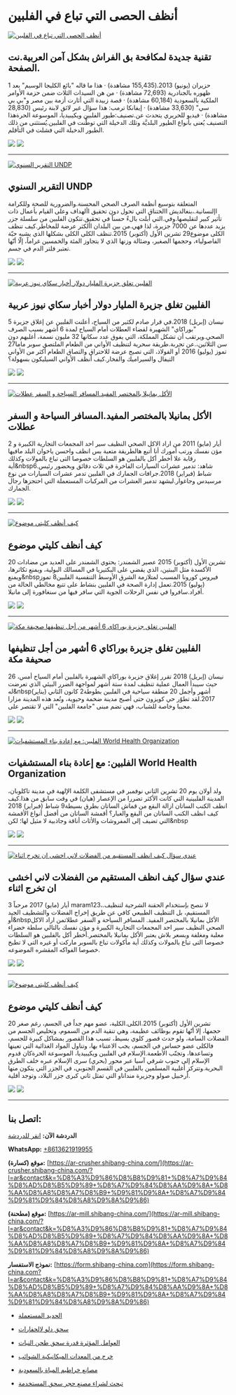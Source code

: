 # أنظف الحصى التي تباع في الفلبين

<a href="https://swt.shibang-china.com/?l=ar&img&k=%D8%A3%D9%86%D8%B8%D9%81+%D8%A7%D9%84%D8%AD%D8%B5%D9%89+%D8%A7%D9%84%D8%AA%D9%8A+%D8%AA%D8%A8%D8%A7%D8%B9+%D9%81%D9%8A+%D8%A7%D9%84%D9%81%D9%84%D8%A8%D9%8A%D9%86" target="_blank">![أنظف الحصى التي تباع في الفلبين](http://static.shibang-china.com/all-800x300/315.jpg)</a>

## تقنية جديدة لمكافحة بق الفراش بشكل آمن العربية.نت الصفحة.
1 حزيران (يونيو) 2013.(155,435 مشاهدة) &middot; هذا ما قاله &quot;بائع الكليجا الوسيم&quot; بعد ظهوره بالجنادرية (72,693 مشاهدة) &middot; من هن السيدات الثلاث ضمن حزمة الأوامر الملكية بالسعودية (60,184 مشاهدة) &middot; قصة زبيدة التي أثارت أزمة بين مصر و&quot;بي بي سي&quot; (33,630 مشاهدة) &middot; إيفانكا ترمب: هذا سؤال غير لائق لابنة رئيس (28,830 مشاهدة) &middot; فيديو للحريري يتحدث عن.تصنيف:طيور الفلبين ويكيبيديا، الموسوعة الحرةهذا التصنيف يُعنى بأنواع الطيور البلديَّة وتلك الدخيلة التي توطَّنت في الفلبين.يُستثنى من ذلك الطيور الدخيلة التي فشلت في التأقلم.


<a href="https://whatsapp.shibangsoft.com/WhatsApp.php" target="_blank" title="WhatsApp">![](http://static.shibang-china.com/icon/whatsapp.png)</a> <a href="https://swt.shibang-china.com/?l=ar&icon&k=%D8%A3%D9%86%D8%B8%D9%81+%D8%A7%D9%84%D8%AD%D8%B5%D9%89+%D8%A7%D9%84%D8%AA%D9%8A+%D8%AA%D8%A8%D8%A7%D8%B9+%D9%81%D9%8A+%D8%A7%D9%84%D9%81%D9%84%D8%A8%D9%8A%D9%86" target="_blank">![](http://static.shibang-china.com/icon/chat-ar.png)</a>

---

<a href="https://swt.shibang-china.com/?l=ar&img&k=%D8%A3%D9%86%D8%B8%D9%81+%D8%A7%D9%84%D8%AD%D8%B5%D9%89+%D8%A7%D9%84%D8%AA%D9%8A+%D8%AA%D8%A8%D8%A7%D8%B9+%D9%81%D9%8A+%D8%A7%D9%84%D9%81%D9%84%D8%A8%D9%8A%D9%86" target="_blank">![التقرير السنوي UNDP](http://static.shibang-china.com/all-800x300/300.jpg)</a>

## التقرير السنوي UNDP
المتعلقة بتوسيع أنظمة الصرف الصحي المحسنة.والضرورية للصحة وللكرامة اإلنسانية.،بنغالديش االختناق التي تحول دون تحقيق األهداف وعلى القيام بأعمال ذات تأثير كبير لتقليصها.وفي.التي أبلت بالءً حسناً في تحقيق.تتكون الفلبين من سلسلة جزر يزيد عددها عن 7000 جزيرة، لذا فهي.من بين البلدان األكثر عرضة للمخاطر.كيف تنظف الكلى موضوع29 تشرين الأول (أكتوبر) 2015.تنظف الكلى الكلى بشكلها الذي يشبه حبّة الفاصولياء، وحجمها الصغير، وضئالة وزنها الذي لا يتجاوز المئة والخمسين غراماً، إلّا أنّها تعتبر فلتر الدم في جسم.


<a href="https://whatsapp.shibangsoft.com/WhatsApp.php" target="_blank" title="WhatsApp">![](http://static.shibang-china.com/icon/whatsapp.png)</a> <a href="https://swt.shibang-china.com/?l=ar&icon&k=%D8%A3%D9%86%D8%B8%D9%81+%D8%A7%D9%84%D8%AD%D8%B5%D9%89+%D8%A7%D9%84%D8%AA%D9%8A+%D8%AA%D8%A8%D8%A7%D8%B9+%D9%81%D9%8A+%D8%A7%D9%84%D9%81%D9%84%D8%A8%D9%8A%D9%86" target="_blank">![](http://static.shibang-china.com/icon/chat-ar.png)</a>

---

<a href="https://swt.shibang-china.com/?l=ar&img&k=%D8%A3%D9%86%D8%B8%D9%81+%D8%A7%D9%84%D8%AD%D8%B5%D9%89+%D8%A7%D9%84%D8%AA%D9%8A+%D8%AA%D8%A8%D8%A7%D8%B9+%D9%81%D9%8A+%D8%A7%D9%84%D9%81%D9%84%D8%A8%D9%8A%D9%86" target="_blank">![الفلبين تغلق جزيرة المليار دولار أخبار سكاي نيوز عربية](http://static.shibang-china.com/all-800x300/1135.jpg)</a>

## الفلبين تغلق جزيرة المليار دولار أخبار سكاي نيوز عربية
5 نيسان (إبريل) 2018.في قرار صادم لكثير من السياح، أعلنت الفلبين عن إغلاق جزيرة &quot;بوراكاي&quot; الشهيرة لقضاء العطلات أمام السياح لمدة 6 أشهر بسبب الصرف الصحي.ويرتقب أن تشكل المملكة، التي يفوق عدد سكانها 32 مليون نسمة، أغلبهم دون سن الثلاثين،.عن تجربة.طريقة سحرية لتنظيف الأواني من الطعام الملتصق سوبر ماما27 تموز (يوليو) 2016 أو الفولاذ، التي تصبح عرضة للاحتراق والتصاق الطعام أكثر من الأواني التيفال والسيراميك والفخار.كيف أنظف الأواني السيليكون بسهولة؟


<a href="https://whatsapp.shibangsoft.com/WhatsApp.php" target="_blank" title="WhatsApp">![](http://static.shibang-china.com/icon/whatsapp.png)</a> <a href="https://swt.shibang-china.com/?l=ar&icon&k=%D8%A3%D9%86%D8%B8%D9%81+%D8%A7%D9%84%D8%AD%D8%B5%D9%89+%D8%A7%D9%84%D8%AA%D9%8A+%D8%AA%D8%A8%D8%A7%D8%B9+%D9%81%D9%8A+%D8%A7%D9%84%D9%81%D9%84%D8%A8%D9%8A%D9%86" target="_blank">![](http://static.shibang-china.com/icon/chat-ar.png)</a>

---

<a href="https://swt.shibang-china.com/?l=ar&img&k=%D8%A3%D9%86%D8%B8%D9%81+%D8%A7%D9%84%D8%AD%D8%B5%D9%89+%D8%A7%D9%84%D8%AA%D9%8A+%D8%AA%D8%A8%D8%A7%D8%B9+%D9%81%D9%8A+%D8%A7%D9%84%D9%81%D9%84%D8%A8%D9%8A%D9%86" target="_blank">![الأكل بمانيلا بالمختصر المفيد.المسافر السياحة و السفر عطلات](http://static.shibang-china.com/all-800x300/1318.jpg)</a>

## الأكل بمانيلا بالمختصر المفيد.المسافر السياحة و السفر عطلات
2 أيار (مايو) 2011 من اراد الاكل الصحي النظيف سير احد المجمعات التجارية الكبيرة و مؤن نفسك ورتب أمورك أنا أتبع هالطريقة متعبة بس انظف واحسن ياخوان البلد مافيها رقابة علا أخطر أكل بالفلبين هو السلطات خصوصا التى تباع بالمولات وكذلك أية&nbspشاهد: تدمير عشرات السيارات الفاخرة في ثلاث دقائق وبحضور رئيس.6 شباط (فبراير) 2018.جرافات الجمارك في الفلبين تدمر عشرات السيارات من نوع مرسيدس وجاغوار.ليشهد تدمير العشرات من المركبات المستعملة التي احتجزها رجال الجمارك.


<a href="https://whatsapp.shibangsoft.com/WhatsApp.php" target="_blank" title="WhatsApp">![](http://static.shibang-china.com/icon/whatsapp.png)</a> <a href="https://swt.shibang-china.com/?l=ar&icon&k=%D8%A3%D9%86%D8%B8%D9%81+%D8%A7%D9%84%D8%AD%D8%B5%D9%89+%D8%A7%D9%84%D8%AA%D9%8A+%D8%AA%D8%A8%D8%A7%D8%B9+%D9%81%D9%8A+%D8%A7%D9%84%D9%81%D9%84%D8%A8%D9%8A%D9%86" target="_blank">![](http://static.shibang-china.com/icon/chat-ar.png)</a>

---

<a href="https://swt.shibang-china.com/?l=ar&img&k=%D8%A3%D9%86%D8%B8%D9%81+%D8%A7%D9%84%D8%AD%D8%B5%D9%89+%D8%A7%D9%84%D8%AA%D9%8A+%D8%AA%D8%A8%D8%A7%D8%B9+%D9%81%D9%8A+%D8%A7%D9%84%D9%81%D9%84%D8%A8%D9%8A%D9%86" target="_blank">![كيف أنظف كليتي موضوع](http://static.shibang-china.com/all-800x300/1287.jpg)</a>

## كيف أنظف كليتي موضوع
20 تشرين الأول (أكتوبر) 2015 عصير الشمندر: يحتوي الشمندر على العديد من مضادات الأكسدة مثل الببتين، الذي يقضي على البكتيريا في المسالك البولية، ويمنع تكاثرها، ويمنع&nbspفيروس كورونا المسبب لمتلازمة الشرق الأوسط التنفسية الفلبين8 تموز (يوليو) 2015.تعمل إدارة الصحة في الفلبين بنشاط على تتبع مخالطي الحالة من أفراد.سافروا في نفس الرحلات الجوية التي سافر فيها من سنغافورة إلى مانيلا.


<a href="https://whatsapp.shibangsoft.com/WhatsApp.php" target="_blank" title="WhatsApp">![](http://static.shibang-china.com/icon/whatsapp.png)</a> <a href="https://swt.shibang-china.com/?l=ar&icon&k=%D8%A3%D9%86%D8%B8%D9%81+%D8%A7%D9%84%D8%AD%D8%B5%D9%89+%D8%A7%D9%84%D8%AA%D9%8A+%D8%AA%D8%A8%D8%A7%D8%B9+%D9%81%D9%8A+%D8%A7%D9%84%D9%81%D9%84%D8%A8%D9%8A%D9%86" target="_blank">![](http://static.shibang-china.com/icon/chat-ar.png)</a>

---

<a href="https://swt.shibang-china.com/?l=ar&img&k=%D8%A3%D9%86%D8%B8%D9%81+%D8%A7%D9%84%D8%AD%D8%B5%D9%89+%D8%A7%D9%84%D8%AA%D9%8A+%D8%AA%D8%A8%D8%A7%D8%B9+%D9%81%D9%8A+%D8%A7%D9%84%D9%81%D9%84%D8%A8%D9%8A%D9%86" target="_blank">![الفلبين تغلق جزيرة بوراكاي 6 أشهر من أجل تنظيفها صحيفة مكة](http://static.shibang-china.com/all-800x300/286.jpg)</a>

## الفلبين تغلق جزيرة بوراكاي 6 أشهر من أجل تنظيفها صحيفة مكة
26 نيسان (إبريل) 2018 تقرر إغلاق جزيرة بوراكاي الشهيرة بالفلبين أمام السياح أمس، حيث سيبدأ العمال عملية تنظيف لمدة ستة أشهر لمواجهة الضرر البيئي الذي تعرضت له&nbspأشهر وأجمل 20 منطقة سياحية في الفلبين بطوطة2 كانون الثاني (يناير) 2017.لقد تطوّر حي كويزون حتى أصبح مدينة ضخمة وحيوية، وتُعد هذه المدينة مزارا محببا وخاصة للشباب، فهي تضم مبنى &quot;جامعة الفلبين&quot; التي لا تقتصر على.


<a href="https://whatsapp.shibangsoft.com/WhatsApp.php" target="_blank" title="WhatsApp">![](http://static.shibang-china.com/icon/whatsapp.png)</a> <a href="https://swt.shibang-china.com/?l=ar&icon&k=%D8%A3%D9%86%D8%B8%D9%81+%D8%A7%D9%84%D8%AD%D8%B5%D9%89+%D8%A7%D9%84%D8%AA%D9%8A+%D8%AA%D8%A8%D8%A7%D8%B9+%D9%81%D9%8A+%D8%A7%D9%84%D9%81%D9%84%D8%A8%D9%8A%D9%86" target="_blank">![](http://static.shibang-china.com/icon/chat-ar.png)</a>

---

<a href="https://swt.shibang-china.com/?l=ar&img&k=%D8%A3%D9%86%D8%B8%D9%81+%D8%A7%D9%84%D8%AD%D8%B5%D9%89+%D8%A7%D9%84%D8%AA%D9%8A+%D8%AA%D8%A8%D8%A7%D8%B9+%D9%81%D9%8A+%D8%A7%D9%84%D9%81%D9%84%D8%A8%D9%8A%D9%86" target="_blank">![الفلبين: مع إعادة بناء المستشفيات World Health Organization](http://static.shibang-china.com/all-800x300/977.jpg)</a>

## الفلبين: مع إعادة بناء المستشفيات World Health Organization
ولد أولان يوم 20 تشرين الثاني نوفمبر في مستشفى الكلمة الإلهية في مدينة تاكلوبان، المدينة الفلبينية التي كانت الأكثر تضررا من الإعصار (هيان) في وقت سابق من هذا.كيف انظف الكنب الساتان ازالة البقع من قماش الساتان بطرق بسيطة9 شباط (فبراير) 2018 كيف انظف الكنب الساتان من البقع والغبار؟ أقمشة الساتان من أفضل أنواع الأقمشة التي تضيف إلى المفروشات والأثاث أناقة وجاذبية لا مثيل لها؛ لكن&nbsp


<a href="https://whatsapp.shibangsoft.com/WhatsApp.php" target="_blank" title="WhatsApp">![](http://static.shibang-china.com/icon/whatsapp.png)</a> <a href="https://swt.shibang-china.com/?l=ar&icon&k=%D8%A3%D9%86%D8%B8%D9%81+%D8%A7%D9%84%D8%AD%D8%B5%D9%89+%D8%A7%D9%84%D8%AA%D9%8A+%D8%AA%D8%A8%D8%A7%D8%B9+%D9%81%D9%8A+%D8%A7%D9%84%D9%81%D9%84%D8%A8%D9%8A%D9%86" target="_blank">![](http://static.shibang-china.com/icon/chat-ar.png)</a>

---

<a href="https://swt.shibang-china.com/?l=ar&img&k=%D8%A3%D9%86%D8%B8%D9%81+%D8%A7%D9%84%D8%AD%D8%B5%D9%89+%D8%A7%D9%84%D8%AA%D9%8A+%D8%AA%D8%A8%D8%A7%D8%B9+%D9%81%D9%8A+%D8%A7%D9%84%D9%81%D9%84%D8%A8%D9%8A%D9%86" target="_blank">![عندي سؤال كيف انظف المستقيم من الفضلات لاني اخشى ان تخرج اثناء](http://static.shibang-china.com/all-800x300/98.jpg)</a>

## عندي سؤال كيف انظف المستقيم من الفضلات لاني اخشى ان تخرج اثناء
3 أيار (مايو) 2017 مرحباً maram123،.لا ننصح بإستخدام الحقنة الشرجية لتنظيف المستقيم، بل التنظيف الطبيعي كافي عن طريق إخراج الفضلات والتشطيف الجيد أو&nbspالأكل بمانيلا بالمختصر المفيد. المسافر السياحة و السفر عطلاتمن اراد الاكل الصحي النظيف سير احد المجمعات التجارية الكبيرة و مؤن نفسك بالتالي سلطة خضراء معلبة ومغلفة وبسعر بلاش يعتبر الأكل بمانيلا بالمختصر.أخطر أكل بالفلبين هو السلطات خصوصا التى تباع بالمولات وكذلك أية مأكولات تباع بالسوبر ماركت أو غيره التى لا تطبخ خصوصا الفواكه المقشره الموضوعه.


<a href="https://whatsapp.shibangsoft.com/WhatsApp.php" target="_blank" title="WhatsApp">![](http://static.shibang-china.com/icon/whatsapp.png)</a> <a href="https://swt.shibang-china.com/?l=ar&icon&k=%D8%A3%D9%86%D8%B8%D9%81+%D8%A7%D9%84%D8%AD%D8%B5%D9%89+%D8%A7%D9%84%D8%AA%D9%8A+%D8%AA%D8%A8%D8%A7%D8%B9+%D9%81%D9%8A+%D8%A7%D9%84%D9%81%D9%84%D8%A8%D9%8A%D9%86" target="_blank">![](http://static.shibang-china.com/icon/chat-ar.png)</a>

---

<a href="https://swt.shibang-china.com/?l=ar&img&k=%D8%A3%D9%86%D8%B8%D9%81+%D8%A7%D9%84%D8%AD%D8%B5%D9%89+%D8%A7%D9%84%D8%AA%D9%8A+%D8%AA%D8%A8%D8%A7%D8%B9+%D9%81%D9%8A+%D8%A7%D9%84%D9%81%D9%84%D8%A8%D9%8A%D9%86" target="_blank">![كيف أنظف كليتي موضوع](http://static.shibang-china.com/all-800x300/1194.jpg)</a>

## كيف أنظف كليتي موضوع
20 تشرين الأول (أكتوبر) 2015.الكلى.الكلية، عضو مهم جداً في الجسم، رغم صغر حجمها، إلا أنّها تقوم بوظائف عظيمة، وهي تنقية الدم من السموم، وتخليص الجسم من الفضلات السامة، ولو حدث قصور كلوي بسيط، تسبب هذا القصور بمشاكل كبيرة للجسم، فالكلى عضو حساس في الجسم، يجب الاعتناء بها، وتناول المواد الغذائية التي تعينها وتساعدها، وتجنّب الأطعمة.الإسلام في الفلبين ويكيبيديا، الموسوعة الحرةكان قدوم الإسلام إلى جنوب شرقي آسيا عبر محور (بحري) سرى الإسلام عبره خلف الطرق البحرية.وتتركز أغلبية المسلمين بالفلبين في القسم الجنوبي، في الجزر التي يتكون منها أرخبيل صولو وجزيرة منداناو التي تمثل ثاني كبرى جزر البلاد، وتوجد أقلية.


<a href="https://whatsapp.shibangsoft.com/WhatsApp.php" target="_blank" title="WhatsApp">![](http://static.shibang-china.com/icon/whatsapp.png)</a> <a href="https://swt.shibang-china.com/?l=ar&icon&k=%D8%A3%D9%86%D8%B8%D9%81+%D8%A7%D9%84%D8%AD%D8%B5%D9%89+%D8%A7%D9%84%D8%AA%D9%8A+%D8%AA%D8%A8%D8%A7%D8%B9+%D9%81%D9%8A+%D8%A7%D9%84%D9%81%D9%84%D8%A8%D9%8A%D9%86" target="_blank">![](http://static.shibang-china.com/icon/chat-ar.png)</a>

---
## اتصل بنا:

**الدردشة الآن:** [انقر للدردشة](https://swt.shibang-china.com?l=ar&contact&k=%D8%A3%D9%86%D8%B8%D9%81+%D8%A7%D9%84%D8%AD%D8%B5%D9%89+%D8%A7%D9%84%D8%AA%D9%8A+%D8%AA%D8%A8%D8%A7%D8%B9+%D9%81%D9%8A+%D8%A7%D9%84%D9%81%D9%84%D8%A8%D9%8A%D9%86)

**WhatsApp:**  [+8613621919955](https://whatsapp.shibangsoft.com/WhatsApp.php)

**موقع (كسارة):** [https://ar-crusher.shibang-china.com/](https://ar-crusher.shibang-china.com/?l=ar&contact&k=%D8%A3%D9%86%D8%B8%D9%81+%D8%A7%D9%84%D8%AD%D8%B5%D9%89+%D8%A7%D9%84%D8%AA%D9%8A+%D8%AA%D8%A8%D8%A7%D8%B9+%D9%81%D9%8A+%D8%A7%D9%84%D9%81%D9%84%D8%A8%D9%8A%D9%86)

**موقع (مطحنة):** [https://ar-mill.shibang-china.com/](https://ar-mill.shibang-china.com/?l=ar&contact&k=%D8%A3%D9%86%D8%B8%D9%81+%D8%A7%D9%84%D8%AD%D8%B5%D9%89+%D8%A7%D9%84%D8%AA%D9%8A+%D8%AA%D8%A8%D8%A7%D8%B9+%D9%81%D9%8A+%D8%A7%D9%84%D9%81%D9%84%D8%A8%D9%8A%D9%86)

**نموذج الاستفسار:** [https://form.shibang-china.com](https://form.shibang-china.com?l=ar&contact&k=%D8%A3%D9%86%D8%B8%D9%81+%D8%A7%D9%84%D8%AD%D8%B5%D9%89+%D8%A7%D9%84%D8%AA%D9%8A+%D8%AA%D8%A8%D8%A7%D8%B9+%D9%81%D9%8A+%D8%A7%D9%84%D9%81%D9%84%D8%A8%D9%8A%D9%86)

* [الحديد المستعملة](../20/%D8%A7%D9%84%D8%AD%D8%AF%D9%8A%D8%AF%20%D8%A7%D9%84%D9%85%D8%B3%D8%AA%D8%B9%D9%85%D9%84%D8%A9.md)

* [سحق دلو لالحفارات](../19/%D8%B3%D8%AD%D9%82%20%D8%AF%D9%84%D9%88%20%D9%84%D8%A7%D9%84%D8%AD%D9%81%D8%A7%D8%B1%D8%A7%D8%AA.md)

* [العوامل المؤثرة قدرة سحق طحن النبات](../19/%D8%A7%D9%84%D8%B9%D9%88%D8%A7%D9%85%D9%84%20%D8%A7%D9%84%D9%85%D8%A4%D8%AB%D8%B1%D8%A9%20%D9%82%D8%AF%D8%B1%D8%A9%20%D8%B3%D8%AD%D9%82%20%D8%B7%D8%AD%D9%86%20%D8%A7%D9%84%D9%86%D8%A8%D8%A7%D8%AA.md)

* [خرج من المعدات الميكانيكية الشوائب](../20/%D8%AE%D8%B1%D8%AC%20%D9%85%D9%86%20%D8%A7%D9%84%D9%85%D8%B9%D8%AF%D8%A7%D8%AA%20%D8%A7%D9%84%D9%85%D9%8A%D9%83%D8%A7%D9%86%D9%8A%D9%83%D9%8A%D8%A9%20%D8%A7%D9%84%D8%B4%D9%88%D8%A7%D8%A6%D8%A8.md)

* [مصانع خراطيم المياة بالسعودية](../17/%D9%85%D8%B5%D8%A7%D9%86%D8%B9%20%D8%AE%D8%B1%D8%A7%D8%B7%D9%8A%D9%85%20%D8%A7%D9%84%D9%85%D9%8A%D8%A7%D8%A9%20%D8%A8%D8%A7%D9%84%D8%B3%D8%B9%D9%88%D8%AF%D9%8A%D8%A9.md)

* [تبحث لشراء مصنع حجر سحق المستخدمة](../18/%D8%AA%D8%A8%D8%AD%D8%AB%20%D9%84%D8%B4%D8%B1%D8%A7%D8%A1%20%D9%85%D8%B5%D9%86%D8%B9%20%D8%AD%D8%AC%D8%B1%20%D8%B3%D8%AD%D9%82%20%D8%A7%D9%84%D9%85%D8%B3%D8%AA%D8%AE%D8%AF%D9%85%D8%A9.md)